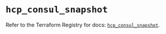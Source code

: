 # `hcp_consul_snapshot`

Refer to the Terraform Registry for docs: [`hcp_consul_snapshot`](https://registry.terraform.io/providers/hashicorp/hcp/0.107.0/docs/resources/consul_snapshot).
